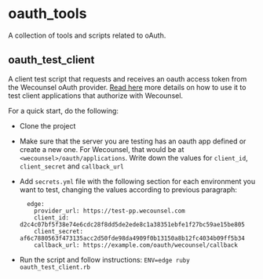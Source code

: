 # oauth_tools

A collection of tools and scripts related to oAuth.

## oauth_test_client
A client test script that requests and receives an oauth access token from the Wecounsel oAuth provider. [Read here](https://docs.google.com/document/d/14JDt2Vfmw4AfAjMOUukgj1YD01sBm0o5si4TXezggmU/edit?usp=sharing) more details on how to use it to test client applications that authorize with Wecounsel.  

For a quick start, do the following:
- Clone the project
- Make sure that the server you are testing has an oauth app defined or create a new one. For Wecounsel, that would be at `<wecounsel>/oauth/applications`. Write down the values for `client_id`, `client_secret` and `callback_url`
- Add `secrets.yml` file with the following section for each environment you want to test, changing the values according to previous paragraph:

        edge:
          provider_url: https://test-pp.wecounsel.com
          client_id: d2c4c07bf5f38e74e6cdc28f8dd5de2ede8c1a38351ebfe1f27bc59ae15be805
          client_secret: af6c7880563f473135acc2d50fde98da4909f0b13150a8b12fc4034b09ff5b34
          callback_url: https://example.com/oauth/wecounsel/callback
 
 - Run the script and follow instructions: `ENV=edge ruby oauth_test_client.rb`
